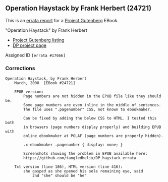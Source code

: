 ## Operation Haystack by Frank Herbert (24721) ##

This is an [errata report][1] for a [Project Gutenberg][2] EBook.

[1]: https://www.gutenberg.org/help/errata.html
[2]: https://www.gutenberg.org

"Operation Haystack" by Frank Herbert

- [Project Gutenberg listing][3]
- [DP project page][4]

[3]: https://www.gutenberg.org/ebooks/24721
[4]: https://www.pgdp.net/c/project.php?id=projectID4691749c38689

Assigned ID `[errata #17666]`

### Corrections

```
Operation Haystack, by Frank Herbert
    March, 2008  [EBook #24721]

    EPUB version:
        Page numbers are not hidden in the EPUB file like they should be.
        Some page numbers are even inline in the middle of sentences.
        The file uses ".pagenumber" CSS, not known to ebookmaker.

        Can be fixed by adding the below CSS to HTML. I tested this both
        in browsers (page numbers display properly) and building EPUB with
        online ebookmaker at PGLAF (page numbers are properly hidden).

        .x-ebookmaker .pagenumber { display: none; }

        Screenshots showing the problem in EPUB available here:
        https://github.com/tangledhelix/DP_haystack_errata

    Txt version (line 186), HTML version (line 416):
        she gasped as she opened his sole remaining eye, said
            2nd "she" should be "he"
```
